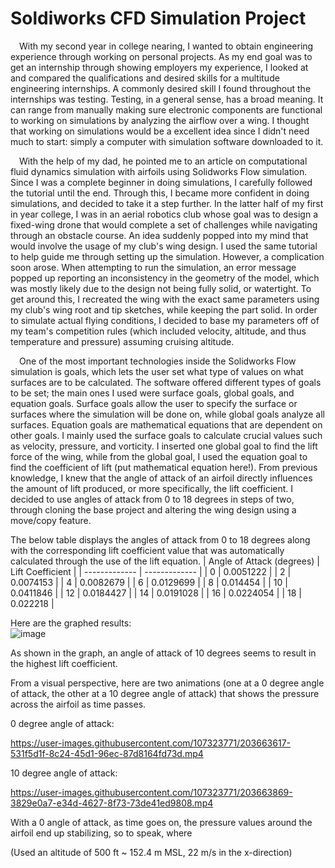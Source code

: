 # Soldiworks CFD Simulation Project

&emsp;With my second year in college nearing, I wanted to obtain engineering experience through working on personal projects. As my end goal was to get an internship through showing employers my experience, I looked at and compared the qualifications and desired skills for a multitude engineering internships. A commonly desired skill I found throughout the internships was testing. Testing, in a general sense, has a broad meaning. It can range from manually making sure electronic components are functional to working on simulations by analyzing the airflow over a wing. I thought that working on simulations would be a excellent idea since I didn't need much to start: simply a computer with simulation software downloaded to it. 

&emsp;With the help of my dad, he pointed me to an article on computational fluid dynamics simulation with airfoils using Solidworks Flow simulation. Since I was a complete beginner in doing simulations, I carefully followed the tutorial until the end. Through this, I became more confident in doing simulations, and decided to take it a step further. In the latter half of my first in year college, I was in an aerial robotics club whose goal was to design a fixed-wing drone that would complete a set of challenges while navigating through an obstacle course. An idea suddenly popped into my mind that would involve the usage of my club's wing design. I used the same tutorial to help guide me through setting up the simulation. However, a complication soon arose. When attempting to run the simulation, an error message popped up reporting an inconsistency in the geometry of the model, which was mostly likely due to the design not being fully solid, or watertight. To get around this, I recreated the wing with the exact same parameters using my club's wing root and tip sketches, while keeping the part solid. In order to simulate actual flying conditions, I decided to base my parameters off of my team's competition rules (which included velocity, altitude, and thus temperature and pressure) assuming cruising altitude. 

&emsp;One of the most important technologies inside the Solidworks Flow simulation is goals, which lets the user set what type of values on what surfaces are to be calculated. The software offered different types of goals to be set; the main ones I used were surface goals, global goals, and equation goals. Surface goals allow the user to specify the surface or surfaces where the simulation will be done on, while global goals analyze all surfaces. Equation goals are mathematical equations that are dependent on other goals. I mainly used the surface goals to calculate crucial values such as velocity, pressure, and vorticity. I inserted one global goal to find the lift force of the wing, while from the global goal, I used the equation goal to find the coefficient of lift (put mathematical equation here!). From previous knowledge, I knew that the angle of attack of an airfoil directly influences the amount of lift produced, or more specifically, the lift coefficient. I decided to use angles of attack from 0 to 18 degrees in steps of two, through cloning the base project and altering the wing design using a move/copy feature. 

The below table displays the angles of attack from 0 to 18 degrees along with the corresponding lift coefficient value that was automatically calculated through the use of the lift equation.
| Angle of Attack (degrees)  | Lift Coefficient |
| ------------- | ------------- |
| 0  | 0.0051222  |
| 2  | 0.0074153  |
| 4  | 0.0082679  |
| 6  | 0.0129699  |
| 8  | 0.014454  |
| 10  | 0.0411846  |
| 12  | 0.0184427  |
| 14  | 0.0191028  |
| 16  | 0.0224054  |
| 18  | 0.022218  |

Here are the graphed results:  
![image](https://user-images.githubusercontent.com/107323771/203658252-a6828f71-7a58-4047-9ebc-b0e2815b2987.png)  

As shown in the graph, an angle of attack of 10 degrees seems to result in the highest lift coefficient.  

From a visual perspective, here are two animations (one at a 0 degree angle of attack, the other at a 10 degree angle of attack) that shows the pressure across the airfoil as time passes.  


0 degree angle of attack:  

https://user-images.githubusercontent.com/107323771/203663617-531f5d1f-8c24-45d1-96ec-87d8164fd73d.mp4  

10 degree angle of attack:  

https://user-images.githubusercontent.com/107323771/203663869-3829e0a7-e34d-4627-8f73-73de41ed9808.mp4  

With a 0 angle of attack, as time goes on, the pressure values around the airfoil end up stabilizing, so to speak, where 

(Used an altitude of 500 ft ~ 152.4 m MSL, 22 m/s in the x-direction)
